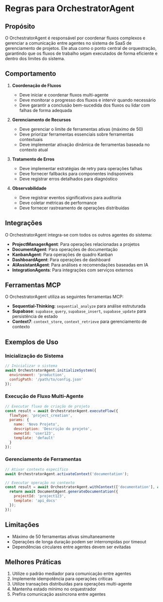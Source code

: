 # Regras para OrchestratorAgent

## Propósito
O OrchestratorAgent é responsável por coordenar fluxos complexos e gerenciar a comunicação entre agentes no sistema de SaaS de gerenciamento de projetos. Ele atua como o ponto central de orquestração, garantindo que os fluxos de trabalho sejam executados de forma eficiente e dentro dos limites do sistema.

## Comportamento

1. **Coordenação de Fluxos**
   - Deve iniciar e coordenar fluxos multi-agente
   - Deve monitorar o progresso dos fluxos e intervir quando necessário
   - Deve garantir a conclusão bem-sucedida dos fluxos ou lidar com falhas de forma adequada

2. **Gerenciamento de Recursos**
   - Deve gerenciar o limite de ferramentas ativas (máximo de 50)
   - Deve priorizar ferramentas essenciais sobre ferramentas contextuais
   - Deve implementar ativação dinâmica de ferramentas baseada no contexto atual

3. **Tratamento de Erros**
   - Deve implementar estratégias de retry para operações falhas
   - Deve fornecer fallbacks para componentes indisponíveis
   - Deve registrar erros detalhados para diagnóstico

4. **Observabilidade**
   - Deve registrar eventos significativos para auditoria
   - Deve coletar métricas de performance
   - Deve fornecer rastreamento de operações distribuídas

## Integrações

O OrchestratorAgent integra-se com todos os outros agentes do sistema:

- **ProjectManagerAgent**: Para operações relacionadas a projetos
- **DocumentAgent**: Para operações de documentação
- **KanbanAgent**: Para operações de quadro Kanban
- **DashboardAgent**: Para operações de dashboard
- **AIAssistantAgent**: Para análises e recomendações baseadas em IA
- **IntegrationAgents**: Para integrações com serviços externos

## Ferramentas MCP

O OrchestratorAgent utiliza as seguintes ferramentas MCP:

- **Sequential-Thinking**: `sequential_analyze` para análise estruturada
- **Supabase**: `supabase_query`, `supabase_insert`, `supabase_update` para persistência de estado
- **Context7**: `context_store`, `context_retrieve` para gerenciamento de contexto

## Exemplos de Uso

### Inicialização do Sistema

```javascript
// Inicializar o sistema
await OrchestratorAgent.initializeSystem({
  environment: 'production',
  configPath: '/path/to/config.json'
});
```

### Execução de Fluxo Multi-Agente

```javascript
// Executar fluxo de criação de projeto
const result = await OrchestratorAgent.executeFlow({
  flowType: 'project_creation',
  params: {
    name: 'Novo Projeto',
    description: 'Descrição do projeto',
    ownerId: 'user123',
    template: 'default'
  }
});
```

### Gerenciamento de Ferramentas

```javascript
// Ativar contexto específico
await OrchestratorAgent.activateContext('documentation');

// Executar operação no contexto
const result = await OrchestratorAgent.withContext(['documentation'], async () => {
  return await DocumentAgent.generateDocumentation({
    projectId: 'project123',
    template: 'api_docs'
  });
});
```

## Limitações

- Máximo de 50 ferramentas ativas simultaneamente
- Operações de longa duração podem ser interrompidas por timeout
- Dependências circulares entre agentes devem ser evitadas

## Melhores Práticas

1. Utilize o padrão mediador para comunicação entre agentes
2. Implemente idempotência para operações críticas
3. Utilize transações distribuídas para operações multi-agente
4. Mantenha estado mínimo no orquestrador
5. Prefira comunicação assíncrona entre agentes
